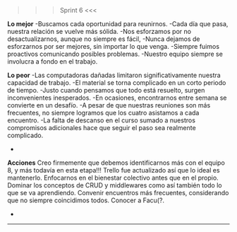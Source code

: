 >>> Sprint 6 <<<

**Lo mejor**
-Buscamos cada oportunidad para reunirnos.
-Cada dí­a que pasa, nuestra relación se vuelve más sólida.
-Nos esforzamos por no desactualizarnos, aunque no siempre es fácil,
-Nunca dejamos de esforzarnos por ser mejores, sin importar lo que venga.
-Siempre fuimos proactivos comunicando posibles problemas.
-Nuestro equipo siempre se involucra a fondo en el trabajo.
 
**Lo peor**
-Las computadoras dañadas limitaron significativamente nuestra capacidad de trabajo.
-El material se torna complicado en un corto periodo de tiempo.
-Justo cuando pensamos que todo está resuelto, surgen inconvenientes inesperados.
-En ocasiones, encontrarnos entre semana se convierte en un desafío.
-A pesar de que nuestras reuniones son más frecuentes, no siempre logramos que los cuatro asistamos a cada encuentro.
-La falta de descanso en el curso sumado a nuestros compromisos adicionales hace que seguir el paso sea realmente complicado.

- 

**Acciones**
Creo firmemente que debemos identificarnos más con el equipo 8, y más todaví­a en esta etapa!!!
Trello fue actualizado así que lo ideal es mantenerlo­.
Enfocarnos en el bienestar colectivo antes que en el propio.
Dominar los conceptos de CRUD y middlewares como así también todo lo que se va aprendiendo.
Convenir encuentros más frecuentes, considerando que no siempre coincidimos todos.
Conocer a Facu(?.

- 

--------------------------------------
